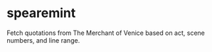 # spearemint
 Fetch quotations from The Merchant of Venice based on act, scene numbers, and line range.
